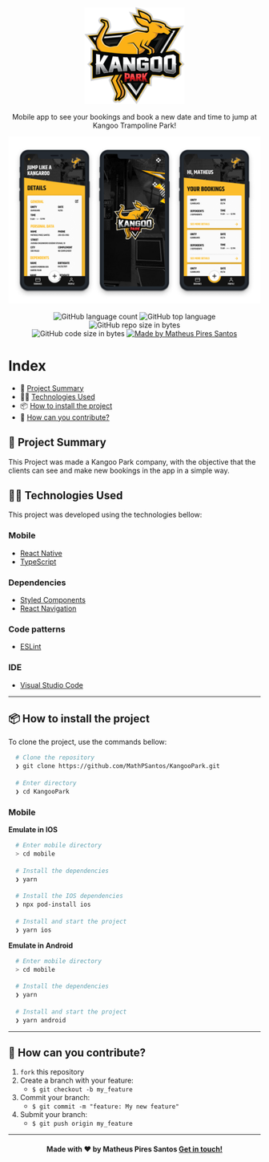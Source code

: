 <p align="center">
  <img src=".github/Logo.png" width='200px' />
	
  <p align="center">
  Mobile app to see your bookings and book a new date and time to jump at Kangoo Trampoline Park!
  </p>
  
  <img src=".github/Cover.png" width='1000px' />
</p>

<p align="center">
  <img alt="GitHub language count" src="https://img.shields.io/github/languages/count/MathPSantos/KangooPark?color=yellow">

  <img alt="GitHub top language" src="https://img.shields.io/github/languages/top/MathPSantos/KangooPark?logo=typescript">

  <img alt="GitHub repo size in bytes" src="https://img.shields.io/github/repo-size/MathPSantos/KangooPark?color=yellow">

  <br>

  <img alt="GitHub code size in bytes" src="https://img.shields.io/github/last-commit/MathPSantos/KangooPark">

  <a href="https://www.linkedin.com/in/mathpsantos/">
    <img alt="Made by Matheus Pires Santos" src="https://img.shields.io/badge/made%20by-MathPSantos-%2304D361?color=lightgrey">
  </a>
</p>

 
# Index

- :rocket: [Project Summary](#rocket-project-summary)
- 👨‍💻️ [Technologies Used](#%EF%B8%8F-technologies-used)
- 📦️ [How to install the project](#%EF%B8%8F-how-to-install-the-project)
- 🤔️ [How can you contribute?](#%EF%B8%8F-how-can-you-contribute)
 
## :rocket: Project Summary

This Project was made a Kangoo Park company, with the objective that the clients can see and make new bookings in the app in a simple way.
 
## 👨‍💻️ Technologies Used

This project was developed using the technologies bellow:
  
### Mobile

  - [React Native](https://reactnative.dev/)
  - [TypeScript](https://www.typescriptlang.org/)
  
### Dependencies

  - [Styled Components](https://styled-components.com/)
  - [React Navigation](https://reactnavigation.org/)

### Code patterns

  - [ESLint](https://eslint.org/)

### IDE

  - [Visual Studio Code](https://code.visualstudio.com/)

---
 
## 📦️ How to install the project

To clone the project, use the commands bellow:

```bash
  # Clone the repository
  ❯ git clone https://github.com/MathPSantos/KangooPark.git

  # Enter directory
  ❯ cd KangooPark
```

### Mobile

**Emulate in IOS**

```bash
  # Enter mobile directory
  > cd mobile

  # Install the dependencies
  ❯ yarn
  
  # Install the IOS dependencies
  ❯ npx pod-install ios

  # Install and start the project
  ❯ yarn ios
```

**Emulate in Android**

```bash
  # Enter mobile directory
  > cd mobile

  # Install the dependencies
  ❯ yarn
  
  # Install and start the project
  ❯ yarn android
```

---
 
## 🤔️ How can you contribute?

1. `fork` this repository
2. Create a branch with your feature:
   - `$ git checkout -b my_feature`
3. Commit your branch:
   - `$ git commit -m "feature: My new feature"`
4. Submit your branch:
   - `$ git push origin my_feature`

---
 
<h4 align="center">
  Made with ❤️ by Matheus Pires Santos <a href="mailto:matheus.psantos2016@gmail.com">Get in touch!</a>
</h4>
